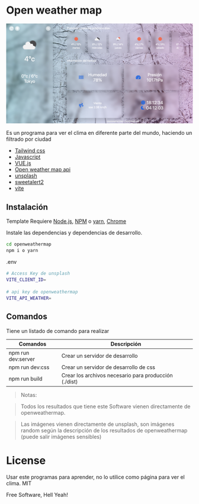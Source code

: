 # Open weather map

<img src="./demo.png">

Es un programa para ver el clima en diferente parte del mundo, haciendo un filtrado por ciudad

- [Tailwind css](https://tailwindcss.com/)
- [Javascript](https://developer.mozilla.org/es/docs/Web/JavaScript)
- [VUE.js](https://vuejs.org/)
- [Open weather map api](https://openweathermap.org/)
- [unsplash](https://unsplash.com/)
- [sweetalert2](https://sweetalert2.github.io/)
- [vite](https://vitejs.dev/)

## Instalación

Template Requiere
[Node.js](https://nodejs.org/),
[NPM](https://nodejs.org/) o [yarn](https://yarnpkg.com/),
[Chrome](https://www.google.com/intl/es-419/chrome/)

Instale las dependencias y dependencias de desarrollo.

```sh
cd openweathermap
npm i o yarn
```

.env

```sh
# Access Key de unsplash
VITE_CLIENT_ID=

# api key de openweathermap
VITE_API_WEATHER=
```

## Comandos

Tiene un listado de comando para realizar

| Comandos           | Descripción                                           |
| ------------------ | ----------------------------------------------------- |
| npm run dev:server | Crear un servidor de desarrollo                       |
| npm run dev:css    | Crear un servidor de desarrollo de css                |
| npm run build      | Crear los archivos necesario para producción (./dist) |

> Notas:

> Todos los resultados que tiene este Software vienen directamente de openweathermap.

> Las imágenes vienen directamente de unsplash, son imágenes random según la descripción de los resultados de openweathermap (puede salir imágenes sensibles)

# License

Usar este programas para aprender, no lo utilice como página para ver el clima. MIT

Free Software, Hell Yeah!
